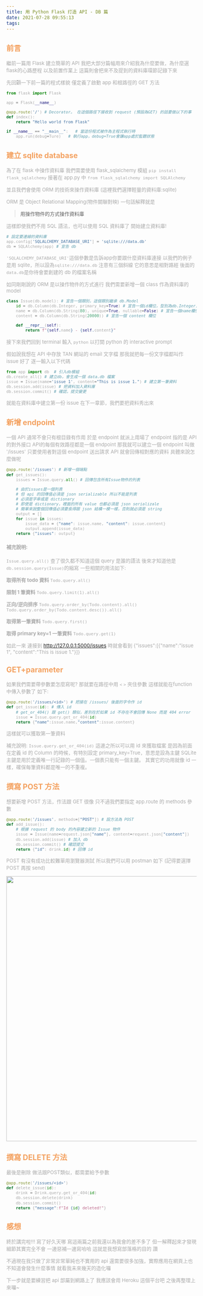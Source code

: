 ```yaml
---
title: 用 Python Flask 打造 API - DB 篇
date: 2021-07-28 09:55:13
tags:
---
```


<font size="2" color="#aaa">


## <font color="#f4a261">前言</font>

繼前一篇用 Flask 建立簡單的 API
我把大部分篇幅用來介紹我為什麼要做，為什麼選flask的心路歷程
以及前置作業上
這篇則會把來不及提到的資料庫環節記錄下來

先回顧一下前一篇的程式樣貌
僅定義了啟動 app 和根路徑的 GET 方法

```python
from flask import Flask

app = Flask(__name__)

@app.route('/') # Decorator。 在這個路徑下接收到 request (預設為GET) 的話要做以下的事
def index():
    return "Hello world from Flask"

if __name__ == "__main__":   # 當這份程式被作為主程式執行時
    app.run(debug=Ture)   # 執行app，debug=True會讓app處於監聽狀態
```

## <font color="#f4a261">建立 sqlite database</font>
為了在 flask 中操作資料庫
我們需要使用 flask_sqlalchemy 模組
`pip install flask_sqlalchemy`
接著在 app.py 中
`from flask_sqlalchemy import SQLAlchemy`

並且我們會使用 ORM 的技術來操作資料庫 (這裡我們選擇輕量的資料庫:sqlite)

ORM 是 Object Relational Mapping(物件關聯對映)
一句話解釋就是

> 用操作物件的方式操作資料庫

這樣即使我們不用 SQL 語法，也可以使用 SQL 資料庫了
開始建立資料庫!

```python
# 設定要連線的資料庫
app.config['SQLALCHEMY_DATABASE_URI'] = 'sqlite:///data.db'
db = SQLAlchemy(app) # 宣告 db
```

`'SQLALCHEMY_DATABASE_URI'`這個參數是告訴app你要跟什麼資料庫連接
以我們的例子是用 sqlite，所以設為`sqlite:///data.db`
注意有三個斜線 它的意思是相對路經
後面的`data.db`是你待會要創建的 db 的檔案名稱

如同剛剛說的 ORM 是以操作物件的方式進行
我們需要新增一個 class 作為資料庫的 model

```python
class Issue(db.model): # 宣告一個類別，這個類別繼承 db.Model
    id = db.Column(db.Integer, primary_key=True) # 宣告一個id欄位，型別為db.Integer，
    name = db.Column(db.String(80), unique=True, nullable=False) # 宣告一個name欄位
    content = db.Column(db.String(20000)) # 宣告一個 content 欄位

    def __repr__(self):
        return f"{self.name} - {self.content}"
```

接下來我們回到 terminal 輸入 `python`
以打開 python 的 interactive prompt

假如說我想在 API 中存放 TAN 網站的 email 文字檔
那我就把每一份文字檔都叫作 issue 好了
逐一輸入以下代碼

```python
from app import db  # 引入db模組
db.create_all() # 建立db，會生成一個 data.db 檔案
issue = Issue(name='issue 1', content="This is issue 1.") # 建立第一筆資料
db.session.add(issue) # 把資料加入資料庫
db.session.commit() # 確認，提交變更
```

就能在資料庫中建立第一份 issue
在下一章節，我們要把資料秀出來


## <font color="#f4a261">新增 endpoint</font>

一個 API 通常不會只有根目錄有作用
於是 endpoint 就派上用場了
endpoint 指的是 API 的對外接口
API的每個有效路徑都是一個 endpoint
那我就可以建立一個 endpoint 叫做 '/issues'
只要使用者對這個 endpoint 送出請求
API 就會回傳相對應的資料
具體來說怎麼做呢

```python
@app.route('/issues') # 新增一個端點
def get_issues():
    issues = Issue.query.all() # 回傳包含所有Issue物件的列表

    # 由於issues是一個列表
    # 但 api 的回傳值必須是 json serializable 所以不能是列表
    # 必須是字串或是 dictionary
    # 即使是 dictionary，裡面的所有 value 也都必須是 json serializale
    # 簡單來說整個回傳值必須要長得跟 json 結構一模一樣，否則就必須是 string
    output = []
    for issue in issues: 
        issue_data = {"name": issue.name, "content": issue.content}
        output.append(issue_data)
    return {"issues": output}
```
#### 補充說明:
`Issue.query.all()` 查了很久都不知道這個 query 是誰的語法
後來才知道他是`db.session.query(Issue)`的縮寫
一些相關的用法如下:

**取得所有 todo 資料**
`Todo.query.all()`

**限制 1 筆資料**
`Todo.query.limit(1).all()`

**正向/逆向排序**
`Todo.query.order_by(Todo.content).all()`
`Todo.query.order_by(Todo.content.desc()).all()`

**取得第一筆資料**
`Todo.query.first()`

**取得 primary key=1 一筆資料**
`Todo.query.get(1)`

如此一來
連接到 http://127.0.0.1:5000/issues 時就會看到 {"issues":[{"name":"issue 1", "content":"This is issue 1."}]}

## <font color="#f4a261">GET+parameter</font>

如果我們需要帶參數要怎麼寫呢?
那就要在路徑中用 `<` `>` 夾住參數
這樣就能在function中傳入參數了
如下:

```python
@app.route('/issues/<id>') # 把接在 /issues/ 後面的字令作 id
def get_issue(id): # 傳入 id
    # get_or_404() 跟 get() 類似，差別在於如果 id 不存在不會回傳 None 而是 404 error
    issue = Issue.query.get_or_404(id) 
    return {"name":issue.name,"content":issue.content}
```

這樣就可以獲取第一筆資料

補充說明:
`Issue.query.get_or_404(id)` 這邊之所以可以用 id 來獲取檔案
是因為前面在定義 id 的 Column 的時候，有特別設定 primary_key=True，意思是設為主鍵
SQLite 主鍵是用於定義唯一行記錄的一個值。一個表只能有一個主鍵。
其實它的功用就像 id 一樣，確保每筆資料都是唯一的不重複。


## <font color="#f4a261">撰寫 POST 方法</font>

想要新增 POST 方法，作法跟 GET 很像
只不過我們要指定 app.route 的 methods 參數

```python
@app.route('/issues', methods=["POST"]) # 設方法為 POST
def add_issue():
    # 根據 request 的 body 的內容建立新的 Issue 物件
    issue = Issue(name=request.json["name"], content=request.json["content"]) 
    db.session.add(issue) # 加入 db 
    db.session.commit() # 確認提交
    return {"id": drink.id} # 回傳 id
```

POST 有沒有成功比較難單用瀏覽器測試
所以我們可以用 postman 如下 (記得要選擇 POST 再按 send)

<img src="post-man-1.png" width="700px">

## <font color="#f4a261">撰寫 DELETE 方法</font>

最後是刪除
做法跟POST類似，都需要給予參數

```python
@app.route('/issues/<id>')
def delete_issue(id):
    drink = Drink.query.get_or_404(id) 
    db.session.delete(drink)
    db.session.commit()
    return {"message":f"Id {id} deleted!"}
```

## <font color="#f4a261">感想</font>


終於講完啦!!! 寫了好久天哪
寫這兩篇之前我還以為我會的差不多了
但一解釋起來才發現細節其實完全不會
一邊惡補一邊寫哈哈
這就是我想寫部落格的目的 讚

不過現在我只做了非常非常單純也不實用的 api
還需要很多加強，實際應用在網頁上也不知道會發生什麼事情
就看我未來幾天的造化囉

下一步就是要練習把 api 部屬到網路上了
我應該會用 Heroku 這個平台吧
之後再整理上來囉~

</font>